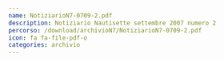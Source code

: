 ```yaml
---
name: NotiziarioN7-0709-2.pdf
description: Notiziario Nautisette settembre 2007 numero 2
percorso: /download/archivioN7/NotiziarioN7-0709-2.pdf
icon: fa fa-file-pdf-o
categories: archivio
---
```

